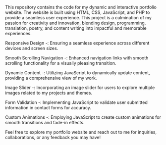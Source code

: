 This repository contains the code for my dynamic and interactive portfolio website. The website is built using HTML, CSS, JavaScript, and PHP to provide a seamless user experience. This project is a culmination of my passion for creativity and innovation, blending design, programming, translation, poetry, and content writing into impactful and memorable experiences.

Responsive Design -: Ensuring a seamless experience across different devices and screen sizes.

Smooth Scrolling Navigation -: Enhanced navigation links with smooth scrolling functionality for a visually pleasing transition.

Dynamic Content -: Utilizing JavaScript to dynamically update content, providing a comprehensive view of my work.

Image Slider -: Incorporating an image slider for users to explore multiple images related to my projects and themes.

Form Validation -: Implementing JavaScript to validate user submitted information in contact forms for accuracy.

Custom Animations -: Employing JavaScript to create custom animations for smooth transitions and fade-in effects.

Feel free to explore my portfolio website and reach out to me for inquiries, collaborations, or any feedback you may have!

 

